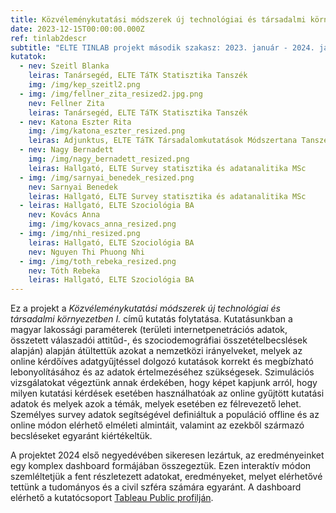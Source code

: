 ```yaml
---
title: Közvéleménykutatási módszerek új technológiai és társadalmi környezetben II.
date: 2023-12-15T00:00:00.000Z
ref: tinlab2descr
subtitle: "ELTE TINLAB projekt második szakasz: 2023. január - 2024. január"
kutatok:
  - nev: Szeitl Blanka
    leiras: Tanársegéd, ELTE TáTK Statisztika Tanszék
    img: /img/kep_szeitl2.png
  - img: /img/fellner_zita_resized2.jpg.png
    nev: Fellner Zita
    leiras: Tanársegéd, ELTE TáTK Statisztika Tanszék
  - nev: Katona Eszter Rita
    img: /img/katona_eszter_resized.png
    leiras: Adjunktus, ELTE TáTK Társadalomkutatások Módszertana Tanszék
  - nev: Nagy Bernadett
    img: /img/nagy_bernadett_resized.png
    leiras: Hallgató, ELTE Survey statisztika és adatanalitika MSc
  - img: /img/sarnyai_benedek_resized.png
    nev: Sarnyai Benedek
    leiras: Hallgató, ELTE Survey statisztika és adatanalitika MSc
  - leiras: Hallgató, ELTE Szociológia BA
    nev: Kovács Anna
    img: /img/kovacs_anna_resized.png
  - img: /img/nhi_resized.png
    leiras: Hallgató, ELTE Szociológia BA
    nev: Nguyen Thi Phuong Nhi
  - img: /img/toth_rebeka_resized.png
    nev: Tóth Rebeka
    leiras: Hallgató, ELTE Szociológia BA
---
```

Ez a projekt a *Közvéleménykutatási módszerek új technológiai és társadalmi környezetben I.* című kutatás folytatása. Kutatásunkban a magyar lakossági paraméterek (területi internetpenetrációs adatok, összetett válaszadói attitűd-, és szociodemográfiai összetételbecslések alapján) alapján átültettük azokat a nemzetközi irányelveket, melyek az online kérdőíves adatgyűjtéssel dolgozó kutatások korrekt és megbízható lebonyolításához és az adatok értelmezéséhez szükségesek. Szimulációs vizsgálatokat végeztünk annak érdekében, hogy képet kapjunk arról, hogy milyen kutatási kérdések esetében használhatóak az online gyűjtött kutatási adatok és melyek azok a témák, melyek esetében ez félrevezető lehet. Személyes survey adatok segítségével definiáltuk a populáció offline és az online módon elérhető elméleti almintáit, valamint az ezekből származó becsléseket egyaránt kiértékeltük. 

A projektet 2024 első negyedévében sikeresen lezártuk, az eredményeinket egy komplex dashboard formájában összegeztük. Ezen interaktív módon szemléltetjük a fent részletezett adatokat, eredményeket, melyet elérhetővé tettünk a tudományos és a civil szféra számára egyaránt. A dashboard elérhető a kutatócsoport [Tableau Public profilján](https://public.tableau.com/app/profile/smrb.research/viz/tinlab_smrb_17322005595920/Story1).
